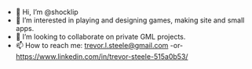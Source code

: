 - 👋 Hi, I’m @shocklip
- 👀 I’m interested in playing and designing games, making site and small apps.
- 💞️ I’m looking to collaborate on private GML projects.
- 📫 How to reach me: trevor.l.steele@gmail.com -or- https://www.linkedin.com/in/trevor-steele-515a0b53/

<!---
shocklip/shocklip is a ✨ special ✨ repository because its `README.md` (this file) appears on your GitHub profile.
You can click the Preview link to take a look at your changes.
--->
